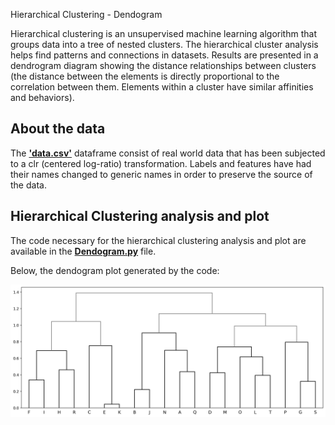 Hierarchical Clustering - Dendogram

Hierarchical clustering is an unsupervised machine learning algorithm that groups data into a tree of nested clusters. The hierarchical cluster analysis helps find patterns and connections in datasets. Results are presented in a dendrogram diagram showing the distance relationships between clusters (the distance between the elements is directly proportional to the correlation between them. Elements within a cluster have similar affinities and behaviors).

## About the data
The __['data.csv'](https://github.com/CassSouza/Dendogram-Plot-/tree/main/Data)__ dataframe consist of real world data that has been subjected to a clr (centered log-ratio) transformation. Labels and features have had their names changed to generic names in order to preserve the source of the data.

## Hierarchical Clustering analysis and plot

The code necessary for the hierarchical clustering analysis and plot are available in the __[Dendogram.py](https://github.com/CassSouza/Dendogram-Plot-/blob/main/Dendogram.py)__ file. 

Below, the dendogram plot generated by the code:

<div>
    <img src="https://github.com/CassSouza/Dendogram-Plot-/blob/main/Dendogram%20Plot/Dendogram.jpeg?raw=true" title="Python" alt="Dendogram"/>&nbsp;
</div>
